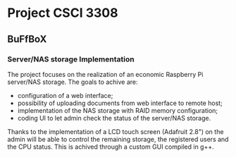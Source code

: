 # Project CSCI 3308
## BuFfBoX
### Server/NAS storage Implementation
The project focuses on the realization of an economic Raspberry Pi server/NAS storage. The goals to achive are:
* configuration of a web interface;
* possibility of uploading documents from web interface to remote host;
* implementation of the NAS storage with RAID memory configuration;
* coding UI to let admin check the status of the server/NAS storage.


Thanks to the implementation of a LCD touch screen (Adafruit 2.8") on the admin will be able to control the remaining storage, the registered users and the CPU status. This is achived through a custom GUI compiled in g++.


